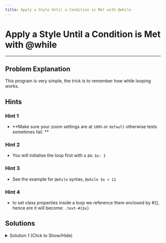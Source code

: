 ```yaml
---
title: Apply a Style Until a Condition is Met with @while
---
```


# Apply a Style Until a Condition is Met with @while

---
## Problem Explanation

This program is very simple, the trick is to remember how while looping works.

## Hints

### Hint 1

*   **Make sure your zoom settings are at `100%` or `default` otherwise tests sometimes fail. **

### Hint 2

*   You will initialise the loop first with x as: `$x: 1`


### Hint 3

*   See the example for `@while` syntax, `@while $x < 11`


### Hint 4

*   to set class properties inside a loop we reference them enclosed by #{}, hence ere it will become: `.text-#{$x}`

## Solutions

<details><summary>Solution 1 (Click to Show/Hide)</summary>

```scss
$x: 1;
@while $x < 11 {
  .text-#{$x} { 
    font-size: 5px * $x;
  }
  $x: $x + 1;
}
```

#### Relevant Links

*   <a href='https://sass-lang.com/documentation/file.SASS_REFERENCE.html#interpolation_' target='_blank' rel='nofollow'>Interpolation</a>
*   <a href='https://sass-lang.com/documentation/file.SASS_REFERENCE.html#variables_' target='_blank' rel='nofollow'>Variables</a>
*   <a href='https://sass-lang.com/documentation/file.SASS_REFERENCE.html#while' target='_blank' rel='nofollow'>while loops</a>

</details>
